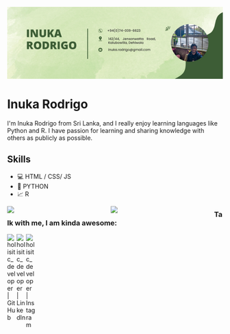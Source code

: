 ![Artificial Intelligence and Data Science](https://github.com/inukarodrigo/inukarodrigo/blob/main/I'm%20Inuka.png)

# Inuka Rodrigo
I'm Inuka Rodrigo from Sri Lanka, and I really enjoy learning languages like Python and R. I have passion for learning and sharing knowledge with others as publicly as possible. 

## Skills
* 💻 HTML / CSS/ JS
* 🐍 PYTHON
* 📈 R

<img align="left" width="48%" src="https://github-readme-stats.vercel.app/api?username=inukarodrigo&theme=cobalt&show_icons=true" />

<img align="left" width="48%" src="https://github-readme-stats.vercel.app/api/top-langs/?username=inukarodrigo&layout=compact&theme=cobalt&show" />


### Talk with me, I am kinda awesome:
[<img align="left" alt="holisitc_developer | GitHub" width="22px" src="https://cdn.jsdelivr.net/npm/simple-icons@v3/icons/github.svg" />](https://github.com/inukarodrigo)  [<img align="left" alt="holisitc_developer | LinkedIn" width="22px" src="https://cdn.jsdelivr.net/npm/simple-icons@v3/icons/linkedin.svg" />](https://www.linkedin.com/in/inuka-rodrigo/)  [<img align="left" alt="holisitc_developer | Instagram" width="22px" src="https://cdn.jsdelivr.net/npm/simple-icons@v3/icons/instagram.svg" />](https://www.instagram.com/_inux_20_/)  
